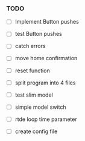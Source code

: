 ### TODO

- [ ] Implement Button pushes
- [ ] test Button pushes 
- [ ] catch errors
- [ ] move home confirmation
- [ ] reset function 
- [ ] split program into 4 files
- [ ] test slim model 
- [ ] simple model switch
- [ ] rtde loop time parameter 
- [ ] create config file 

